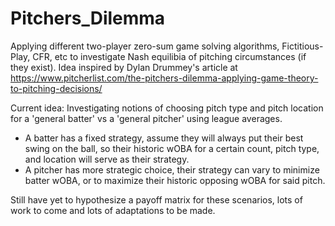 # Pitchers_Dilemma

Applying different two-player zero-sum game solving algorithms, Fictitious-Play, CFR, etc to investigate Nash equilibia of pitching circumstances (if they exist). 
Idea inspired by Dylan Drummey's article at https://www.pitcherlist.com/the-pitchers-dilemma-applying-game-theory-to-pitching-decisions/

Current idea: Investigating notions of choosing pitch type and pitch location for a 'general batter' vs a 'general pitcher' using league averages.
- A batter has a fixed strategy, assume they will always put their best swing on the ball, so their historic wOBA for a certain count, pitch type, and location will serve as their strategy.
- A pitcher has more strategic choice, their strategy can vary to minimize batter wOBA, or to maximize their historic opposing wOBA for said pitch.

Still have yet to hypothesize a payoff matrix for these scenarios, lots of work to come and lots of adaptations to be made. 
